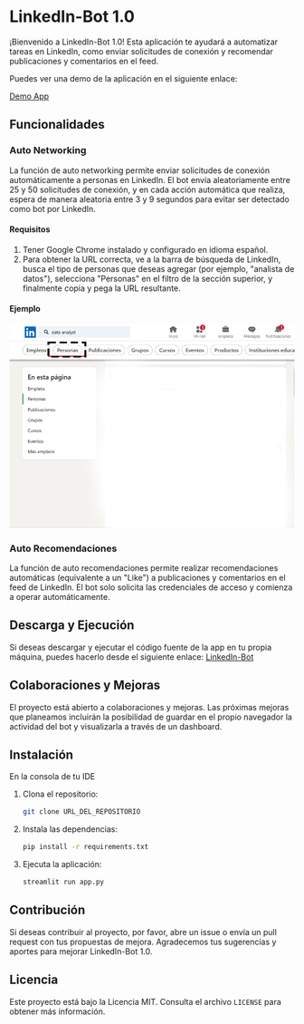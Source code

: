 # LinkedIn-Bot 1.0

¡Bienvenido a LinkedIn-Bot 1.0! Esta aplicación te ayudará a automatizar tareas en LinkedIn, como enviar solicitudes de conexión y recomendar publicaciones y comentarios en el feed.

Puedes ver una demo de la aplicación en el siguiente enlace: 

[Demo App](https://autolinkedin.streamlit.app/)


## Funcionalidades

### Auto Networking
La función de auto networking permite enviar solicitudes de conexión automáticamente a personas en LinkedIn. El bot envía aleatoriamente entre 25 y 50 solicitudes de conexión, y en cada acción automática que realiza, espera de manera aleatoria entre 3 y 9 segundos para evitar ser detectado como bot por LinkedIn.

#### Requisitos
1. Tener Google Chrome instalado y configurado en idioma español.
2. Para obtener la URL correcta, ve a la barra de búsqueda de LinkedIn, busca el tipo de personas que deseas agregar (por ejemplo, "analista de datos"), selecciona "Personas" en el filtro de la sección superior, y finalmente copia y pega la URL resultante.

#### Ejemplo
![EJEMPLO](./assets/screenshot.png)

### Auto Recomendaciones
La función de auto recomendaciones permite realizar recomendaciones automáticas (equivalente a un "Like") a publicaciones y comentarios en el feed de LinkedIn. El bot solo solicita las credenciales de acceso y comienza a operar automáticamente.

## Descarga y Ejecución
Si deseas descargar y ejecutar el código fuente de la app en tu propia máquina, puedes hacerlo desde el siguiente enlace: [LinkedIn-Bot](URL)

## Colaboraciones y Mejoras
El proyecto está abierto a colaboraciones y mejoras. Las próximas mejoras que planeamos incluirán la posibilidad de guardar en el propio navegador la actividad del bot y visualizarla a través de un dashboard.

## Instalación
En la consola de tu IDE

1. Clona el repositorio:
    ```bash
    git clone URL_DEL_REPOSITORIO
    ```
2. Instala las dependencias:
    ```bash
    pip install -r requirements.txt
    ```
3. Ejecuta la aplicación:
    ```bash
    streamlit run app.py
    ```

## Contribución
Si deseas contribuir al proyecto, por favor, abre un issue o envía un pull request con tus propuestas de mejora. Agradecemos tus sugerencias y aportes para mejorar LinkedIn-Bot 1.0.

## Licencia
Este proyecto está bajo la Licencia MIT. Consulta el archivo `LICENSE` para obtener más información.
